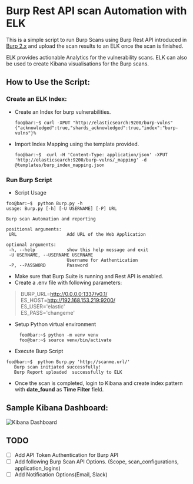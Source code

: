 # Burp Rest API scan Automation with ELK  
  
  
This is a simple script to run Burp Scans using Burp Rest API introduced in [Burp 2.x](https://portswigger.net/blog/burps-new-rest-api) and upload the scan results to an ELK once the scan is finished.   

ELK provides actionable Analytics for the vulnerability scans. ELK can also be used to create Kibana visualisations for the Burp scans.
   
## How to Use the Script:  
### Create an ELK Index:
 -  Create an Index for burp vulnerabilities.
	  ```console  
	 foo@bar:~$ curl -XPUT "http://elasticsearch:9200/burp-vulns" 
	 {"acknowledged":true,"shards_acknowledged":true,"index":"burp-vulns"}%    
	 ```  
 - Import Index Mapping using the template provided. 
	```console  
	foo@bar:~$  curl -H 'Content-Type: application/json' -XPUT 'http://elasticsearch:9200/burp-vulns/_mapping' -d @templates/burp_index_mapping.json
	```
###  Run Burp Script
 - Script Usage
 ```console  
foo@bar:~$  python Burp.py -h                                                                                                   
usage: Burp.py [-h] [-U USERNAME] [-P] URL

Burp scan Automation and reporting

positional arguments:
  URL                   Add URL of the Web Application

optional arguments:
  -h, --help            show this help message and exit
  -U USERNAME, --USERNAME USERNAME
                        Username for Authentication
  -P, --PASSWORD        Password
```  
 - Make sure that Burp Suite is running and Rest API is enabled.
 - Create a .env file with following parameters:
 

> BURP_URL=http://0.0.0.0:1337/v0.1/  
 ES_HOST=http://192.168.153.219:9200/  
 ES_USER='elastic'  
 ES_PASS='changeme'
 - Setup Python virtual environment
```console  
	 foo@bar:~$ python -m venv venv
	 foo@bar:~$ source venv/bin/activate
``` 
 - Execute Burp Script
 ```console  
foo@bar:~$  python Burp.py 'http://scanme.url/'                                                                          
	Burp scan initiated successfully!
	Burp Report uploaded  successfully to ELK
```
 - Once the scan is completed, login to Kibana and create index pattern with **date_found** as **Time Filter** field.

## Sample Kibana Dashboard:  
 ![Kibana Dashboard](https://i.imgur.com/y0GTDOs.png)

## TODO
- [ ] Add API Token Authentication for Burp API
- [ ] Add following Burp Scan API Options. (Scope, scan_configurations, application_logins)
- [ ] Add Notification Options(Email, Slack)

